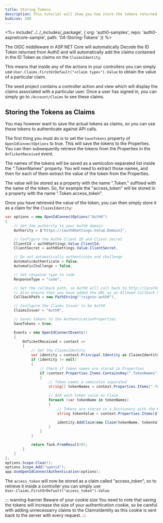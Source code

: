 ```yaml
---
title: Storing Tokens
description: This tutorial will show you how store the tokens returned from Auth0 in order to use them later on.
budicon: 280
---
```


<%= include('../../_includes/_package', {
  org: 'auth0-samples',
  repo: 'auth0-aspnetcore-sample',
  path: '04-Storing-Tokens'
}) %>

The OIDC middleware in ASP.NET Core will automatically Decode the ID Token returned from Auth0 and will automatically add the claims contained in the ID Token as claims on the `ClaimsIdentity`.

This means that inside any of the actions in your controllers you can simply use `User.Claims.FirstOrDefault("<claim type>").Value` to obtain the value of a particular claim.

The seed project contains a controller action and view which will display the claims associated with a particular user. Once a user has signed in, you can simply go to `/Account/Claims` to see these claims.

## Storing the Tokens as Claims

You may however want to save the actual tokens as claims, so you can use these tokens to authenticate against API calls.

The first thing you must do is to set the `SaveTokens` property of `OpenIdConnectOptions` to true. This will save the tokens to the Properties. You can then subsequently retrieve the tokens from the Properties in the `OnTicketReceived` event.

The names of the tokens will be saved as a semicolon-separated list inside the ".TokenNames" property. You will need to extract those names, and then for each of them extract the value of the token from the Properties.

The value will be stored as a property with the name ".Token." suffixed with the name of the token. So, for example the "access_token" will be stored in a property with the name ".Token.access_token".

Once you have retrieved the value of the token, you can then simply store it as a claim for the `ClaimsIdentity`:

```csharp
var options = new OpenIdConnectOptions("Auth0")
{
    // Set the authority to your Auth0 domain
    Authority = $"https://{auth0Settings.Value.Domain}",

    // Configure the Auth0 Client ID and Client Secret
    ClientId = auth0Settings.Value.ClientId,
    ClientSecret = auth0Settings.Value.ClientSecret,

    // Do not automatically authenticate and challenge
    AutomaticAuthenticate = false,
    AutomaticChallenge = false,

    // Set response type to code
    ResponseType = "code",

    // Set the callback path, so Auth0 will call back to http://localhost:5000/signin-auth0
    // Also ensure that you have added the URL as an Allowed Callback URL in your Auth0 dashboard
    CallbackPath = new PathString("/signin-auth0"),

    // Configure the Claims Issuer to be Auth0
    ClaimsIssuer = "Auth0",

    // Saves tokens to the AuthenticationProperties
    SaveTokens = true,

    Events = new OpenIdConnectEvents()
    {
        OnTicketReceived = context =>
        {
            // Get the ClaimsIdentity
            var identity = context.Principal.Identity as ClaimsIdentity;
            if (identity != null)
            {
                // Check if token names are stored in Properties
                if (context.Properties.Items.ContainsKey(".TokenNames"))
                {
                    // Token names a semicolon separated
                    string[] tokenNames = context.Properties.Items[".TokenNames"].Split(';');

                    // Add each token value as Claim
                    foreach (var tokenName in tokenNames)
                    {
                        // Tokens are stored in a Dictionary with the Key ".Token.<token name>"
                        string tokenValue = context.Properties.Items[$".Token.{tokenName}"];

                        identity.AddClaim(new Claim(tokenName, tokenValue));
                    }
                }
            }

            return Task.FromResult(0);
        }
    }
};
options.Scope.Clear();
options.Scope.Add("openid");
app.UseOpenIdConnectAuthentication(options);
```

The `access_token` will now be stored as a claim called "access_token", so to retrieve it inside a controller you can simply use `User.Claims.FirstOrDefault("access_token").Value`

::: warning-banner Beware of your cookie size
You need to note that saving the tokens will increase the size of your authentication cookie, so be careful with adding unnecessarry claims to the ClaimsIdentity as this cookie is sent back to the server with every request.
:::
